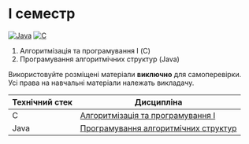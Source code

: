 # I семестр

[![Java](https://img.shields.io/badge/Java-E87000?style=for-the-badge&logo=coffeescript&logoColor=white)](#)
[![C](https://img.shields.io/badge/C-7B8794?style=for-the-badge&logo=c&logoColor=white)](#)

1. Алгоритмізація та програмування I (С)
2. Програмування алгоритмічних структур (Java)

Використовуйте розміщені матеріали **виключно** для самоперевірки.<br>
Усі права на навчальні матеріали належать викладачу.

Технічний стек | Дисципліна
-------------- | ----------
C | [Алгоритмізація та програмування I](./Algorithmization%20and%20programming%20(I)/)
Java |[Програмування алгоритмічних структур](./Programming%20algorithmic%20structures/)